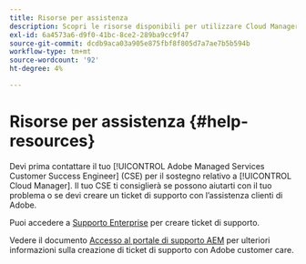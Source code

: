 ```yaml
---
title: Risorse per assistenza
description: Scopri le risorse disponibili per utilizzare Cloud Manager.
exl-id: 6a4573a6-d9f0-41bc-8ce2-289ba9cc9f47
source-git-commit: dcdb9aca03a905e875fbf8f805d7a7ae7b5b594b
workflow-type: tm+mt
source-wordcount: '92'
ht-degree: 4%

---
```



# Risorse per assistenza {#help-resources}

Devi prima contattare il tuo [!UICONTROL Adobe Managed Services Customer Success Engineer] (CSE) per il sostegno relativo a [!UICONTROL Cloud Manager]. Il tuo CSE ti consiglierà se possono aiutarti con il tuo problema o se devi creare un ticket di supporto con l’assistenza clienti di Adobe.

Puoi accedere a [Supporto Enterprise](https://experienceleague.adobe.com/?support-tab=home#support) per creare ticket di supporto.

Vedere il documento [Accesso al portale di supporto AEM](https://helpx.adobe.com/enterprise/using/support-and-expert-services.html) per ulteriori informazioni sulla creazione di ticket di supporto con Adobe customer care.
